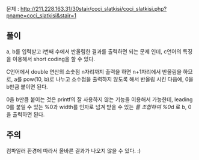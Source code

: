 문제 : http://211.228.163.31/30stair/coci_slatkisi/coci_slatkisi.php?pname=coci_slatkisi&stair=1

## 풀이

a, b를 입력받고 i번째 수에서 반올림한 결과를 출력하면 되는 문제 인데, c언어의 특징을 이용해서 short coding을 할 수 있다.

C언어에서 double 연산의 소숫점 n자리까지 출력을 하면 n+1자리에서 반올림을 하므로, a를 pow(10, b)로 나누고 소수점을 출력하지 않도록 해서 반올림 시킨 다음에, 0을 b만큼 붙이면 된다.

0을 b만큼 붙이는 것은 printf의 잘 사용하지 않는 기능을 이용해서 가능한데, leading 0를 붙일 수 있는 %0과 width를 인자로 넘겨 받을 수 있는 *를 조합하여 %0*d 로 b, 0을 출력하면 된다.

## 주의

컴파일러 환경에 따라서 올바른 결과가 나오지 않을 수 있다. :)

